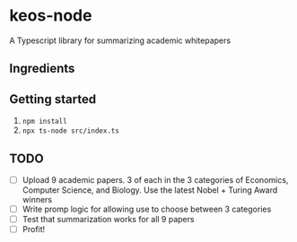 # keos-node

A Typescript library for summarizing academic whitepapers

## Ingredients

## Getting started

1. `npm install`
2. `npx ts-node src/index.ts`

## TODO

- [ ] Upload 9 academic papers. 3 of each in the 3 categories of Economics, Computer Science, and Biology. Use the latest Nobel + Turing Award winners
- [ ] Write promp logic for allowing use to choose between 3 categories
- [ ] Test that summarization works for all 9 papers
- [ ] Profit!

